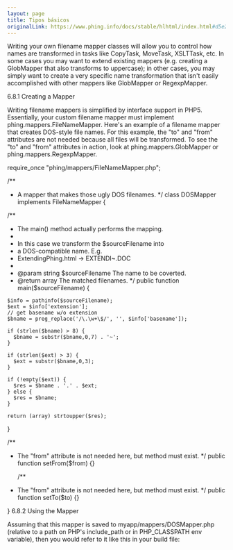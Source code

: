 ```yaml
---
layout: page
title: Tipos básicos
originalLink: https://www.phing.info/docs/stable/hlhtml/index.html#d5e2009
---
```


Writing your own filename mapper classes will allow you to control how names are transformed in tasks like CopyTask, MoveTask, XSLTTask, etc. In some cases you may want to extend existing mappers (e.g. creating a GlobMapper that also transforms to uppercase); in other cases, you may simply want to create a very specific name transformation that isn't easily accomplished with other mappers like GlobMapper or RegexpMapper.

6.8.1 Creating a Mapper

Writing filename mappers is simplified by interface support in PHP5. Essentially, your custom filename mapper must implement phing.mappers.FileNameMapper. Here's an example of a filename mapper that creates DOS-style file names. For this example, the "to" and "from" attributes are not needed because all files will be transformed. To see the "to" and "from" attributes in action, look at phing.mappers.GlobMapper or phing.mappers.RegexpMapper.

require_once "phing/mappers/FileNameMapper.php";

/**
 * A mapper that makes those ugly DOS filenames.
 */
class DOSMapper implements FileNameMapper {

  /**
   * The main() method actually performs the mapping.
   *
   * In this case we transform the $sourceFilename into
   * a DOS-compatible name.  E.g.
   * ExtendingPhing.html -> EXTENDI~.DOC
   *
   * @param string $sourceFilename The name to be coverted.
   * @return array The matched filenames.
   */
  public function main($sourceFilename) {

    $info = pathinfo($sourceFilename);
    $ext = $info['extension'];
    // get basename w/o extension
    $bname = preg_replace('/\.\w+\$/', '', $info['basename']);

    if (strlen($bname) > 8) {
      $bname = substr($bname,0,7) . '~';
    }

    if (strlen($ext) > 3) {
      $ext = substr($bname,0,3);
    }

    if (!empty($ext)) {
      $res = $bname . '.' . $ext;
    } else {
      $res = $bname;
    }

    return (array) strtoupper($res);
  }

  /**
   * The "from" attribute is not needed here, but method must exist.
   */
  public function setFrom($from) {}

     /**
   * The "from" attribute is not needed here, but method must exist.
   */
  public function setTo($to) {}

}
6.8.2 Using the Mapper

Assuming that this mapper is saved to myapp/mappers/DOSMapper.php (relative to a path on PHP's include_path or in PHP_CLASSPATH env variable), then you would refer to it like this in your build file:

<mapper classname="myapp.mappers.DOSMapper"/>
